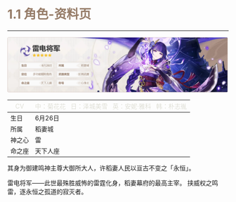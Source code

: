 # <font style="color:#967c68;">1.1 角色-资料页</font>
---

<!-- <h2 id="mEkhJ"><font style="color:#967c68;">展示界面内容</font></h2> -->

![](/public/images/1.1图片_1.png)

|<span style="font-weight: normal; color:#dfdfd6;"> CV </span> | <span style="font-weight: normal; color:#dfdfd6;"> 中：菊花花&nbsp;&nbsp;&nbsp;日：泽城美雪&nbsp;&nbsp;&nbsp;英：安妮·雅科&nbsp;&nbsp;&nbsp;韩：朴志㣧</span> |
| --- | --- |
| 生日 | 6月26日 |
| 所属 | 稻妻城 |
| 神之心 | 雷 |
| 命之座 | 天下人座 |

其身为御建鸣神主尊大御所大人，许稻妻人民以亘古不变之「永恒」。

雷电将军——此世最殊胜威怖的雷霆化身，稻妻幕府的最高主宰。
挟威权之鸣雷，逐永恒之孤道的寂灭者。

